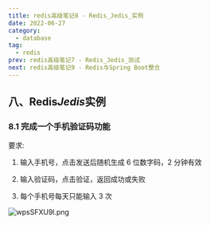 ```yaml
---
title: redis高级笔记8 - Redis_Jedis_实例
date: 2022-06-27
category:
  - database
tag:
  - redis
prev: redis高级笔记7 - Redis_Jedis_测试
next: redis高级笔记9 - Redis与Spring Boot整合
---
```


## 八、Redis*Jedis*实例

### 8.1 完成一个手机验证码功能

要求:

1. 输入手机号，点击发送后随机生成 6 位数字码，2 分钟有效

2. 输入验证码，点击验证，返回成功或失败

3. 每个手机号每天只能输入 3 次

![wpsSFXU9l.png](./images/wpsSFXU9l.png)
